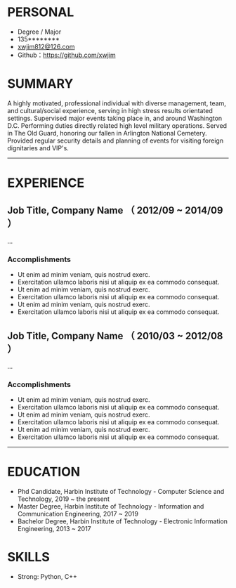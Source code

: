 # PERSONAL

- Degree / Major
- 135********
- xwjim812@126.com
- Github：https://github.com/xwjim

# SUMMARY

A highly motivated, professional individual with diverse management, team, and cultural/social experience, serving in high stress results orientated settings. Supervised major events taking place in, and around Washington D.C. Performing duties directly related high level military operations. Served in The Old Guard, honoring our fallen in Arlington National Cemetery. Provided regular security details and planning of events for visiting foreign dignitaries and VIP's.

---

# EXPERIENCE

## Job Title, Company Name （ 2012/09 ~ 2014/09 ）
...

### Accomplishments

- Ut enim ad minim veniam, quis nostrud exerc.
- Exercitation ullamco laboris nisi ut aliquip ex ea commodo consequat.
- Ut enim ad minim veniam, quis nostrud exerc.
- Exercitation ullamco laboris nisi ut aliquip ex ea commodo consequat.
- Ut enim ad minim veniam, quis nostrud exerc.
- Exercitation ullamco laboris nisi ut aliquip ex ea commodo consequat.


## Job Title, Company Name （ 2010/03 ~ 2012/08 ）
...

### Accomplishments

- Ut enim ad minim veniam, quis nostrud exerc.
- Exercitation ullamco laboris nisi ut aliquip ex ea commodo consequat.
- Ut enim ad minim veniam, quis nostrud exerc.
- Exercitation ullamco laboris nisi ut aliquip ex ea commodo consequat.
- Ut enim ad minim veniam, quis nostrud exerc.
- Exercitation ullamco laboris nisi ut aliquip ex ea commodo consequat.


---

# EDUCATION

- Phd Candidate, Harbin Institute of Technology - Computer Science and Technology, 2019 ~ the present
- Master Degree, Harbin Institute of Technology - Information and Communication Engineering, 2017 ~ 2019
- Bachelor Degree, Harbin Institute of Technology - Electronic Information Engineering, 2013 ~ 2017


# SKILLS

- Strong: Python, C++
